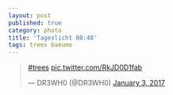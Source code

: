 ```yaml
---
layout: post
published: true
category: photo
title: 'Tageslicht 08:48'
tags: trees baeume
---
```

<blockquote class="twitter-tweet"><p lang="und" dir="ltr"><a href="https://twitter.com/hashtag/trees?src=hash">#trees</a> <a href="https://t.co/RkJD0D1fab">pic.twitter.com/RkJD0D1fab</a></p>&mdash; DR3WH0 (@DR3WH0) <a href="https://twitter.com/DR3WH0/status/816295105330085892">January 3, 2017</a></blockquote>
<script async src="//platform.twitter.com/widgets.js" charset="utf-8"></script>
